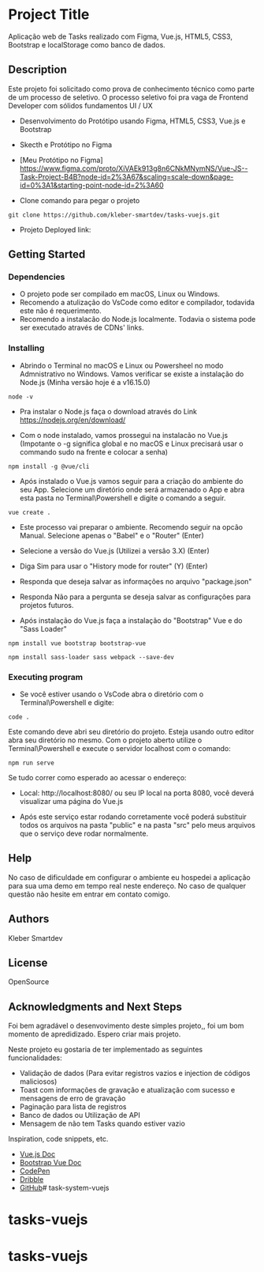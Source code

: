 # Project Title
Aplicação web de Tasks realizado com Figma, Vue.js, HTML5, CSS3, Bootstrap e localStorage como banco de dados.

## Description
Este projeto foi solicitado como prova de conhecimento técnico como parte de um processo de seletivo.
O processo seletivo foi pra vaga de Frontend Developer com sólidos fundamentos UI / UX
* Desenvolvimento do Protótipo usando Figma, HTML5, CSS3, Vue.js e Bootstrap

* Skecth e Protótipo no Figma
* [Meu Protótipo no Figma] https://www.figma.com/proto/XiVAEk913g8n6CNkMNymNS/Vue-JS--Task-Project-B4B?node-id=2%3A67&scaling=scale-down&page-id=0%3A1&starting-point-node-id=2%3A60

* Clone comando para pegar o projeto
```
git clone https://github.com/kleber-smartdev/tasks-vuejs.git
```

* Projeto Deployed link:



## Getting Started


### Dependencies
* O projeto pode ser compilado em macOS, Linux ou Windows.
* Recomendo a atulização do VsCode como editor e compilador, todavida este não é requerimento.
* Recomendo a instalacão do Node.js localmente. Todavia o sistema pode ser executado através de CDNs' links.

### Installing
* Abrindo o Terminal no macOS e Linux ou Powersheel no modo Admnistrativo no Windows. Vamos verificar se existe a instalação do Node.js (Minha versão hoje é a v16.15.0)
```
node -v
```

* Pra instalar o Node.js faça o download através do Link https://nodejs.org/en/download/ 


* Com o node instalado, vamos prossegui na instalacão no Vue.js (Impotante o -g significa global e no macOS e Linux precisará usar o commando sudo na frente e colocar a senha)
```
npm install -g @vue/cli
```

* Após instalado o Vue.js vamos seguir para a criação do ambiente do seu App. Selecione um diretório onde será armazenado o App e abra esta pasta no Terminal\Powershell e digite o comando a seguir.
```
vue create .
```

* Este processo vai preparar o ambiente. Recomendo seguir na opcão Manual. Selecione apenas o "Babel" e o "Router" (Enter)
* Selecione a versão do Vue.js (Utilizei a versão 3.X) (Enter)
* Diga Sim para usar o "History mode for router" (Y) (Enter)
* Responda que deseja salvar as informações no arquivo "package.json"
* Responda Não para a pergunta se deseja salvar as configurações para projetos futuros.

* Após instalação do Vue.js faça a instalação do "Bootstrap" Vue e do "Sass Loader"
```
npm install vue bootstrap bootstrap-vue
```
```
npm install sass-loader sass webpack --save-dev
```

### Executing program
* Se você estiver usando o VsCode abra o diretório com o Terminal\Powershell e digite:
```
code .
````
Este comando deve abri seu diretório do projeto. Esteja usando outro editor abra seu diretório no mesmo.
Com o projeto aberto utilize o Terminal\Powershell e execute o servidor localhost com o comando:
```
npm run serve
```

Se tudo correr como esperado ao acessar o endereço:
  - Local:   http://localhost:8080/ ou seu IP local na porta 8080, você deverá visualizar uma página do Vue.js

* Após este serviço estar rodando corretamente você poderá substituir todos os arquivos na pasta "public" e na pasta "src" pelo meus arquivos que o serviço deve rodar normalmente.


## Help
No caso de dificuldade em configurar o ambiente eu hospedei a aplicação para sua uma demo em tempo real neste endereço.
No caso de qualquer questão não hesite em entrar em contato comigo.

## Authors
Kleber Smartdev


## License
OpenSource

## Acknowledgments and Next Steps
Foi bem agradável o desenvovimento deste simples projeto,, foi um bom momento de apredidizado. Espero criar mais projeto.

Neste projeto eu gostaria de ter implementado as seguintes funcionalidades:
* Validação de dados (Para evitar registros vazios e injection de códigos maliciosos)
* Toast com informações de gravação e atualização com sucesso e mensagens de erro de gravação
* Paginação para lista de registros
* Banco de dados ou Utilização de API
* Mensagem de não tem Tasks quando estiver vazio


Inspiration, code snippets, etc.
* [Vue.js Doc](https://vuejs.org/guide/introduction.html)
* [Bootstrap Vue Doc](https://bootstrap-vue.org/docs)
* [CodePen](https://codepen.io/)
* [Dribble](https://dribbble.com/)
* [GitHub](https://github.com/)# task-system-vuejs
# tasks-vuejs
# tasks-vuejs
